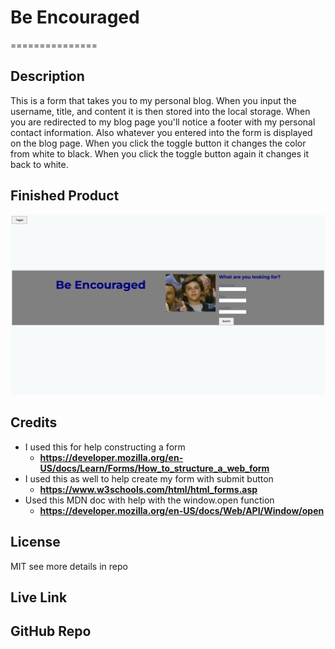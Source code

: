# Be Encouraged
===============

## Description

This is a form that takes you to my personal blog. When you input the username, title, and content it is then stored into the local storage. When you are redirected to my blog page you'll notice a footer with my personal contact information. Also whatever you entered into the form is displayed on the blog page. When you click the toggle button it changes the color from white to black. When you click the toggle button again it changes it back to white. 

## Finished Product 

!["Be Encouraged"](./assets/images/be-encouraged-form.png "My Personal Blog")

## Credits

- I used this for help constructing a form
    - **<https://developer.mozilla.org/en-US/docs/Learn/Forms/How_to_structure_a_web_form>**
- I used this as well to help create my form with submit button
    - **<https://www.w3schools.com/html/html_forms.asp>**
- Used this MDN doc with help with the window.open function
    - **<https://developer.mozilla.org/en-US/docs/Web/API/Window/open>** 

## License

MIT see more details in repo

## Live Link

## GitHub Repo
